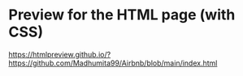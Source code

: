 # Preview for the HTML page (with CSS)
https://htmlpreview.github.io/?https://github.com/Madhumita99/Airbnb/blob/main/index.html
